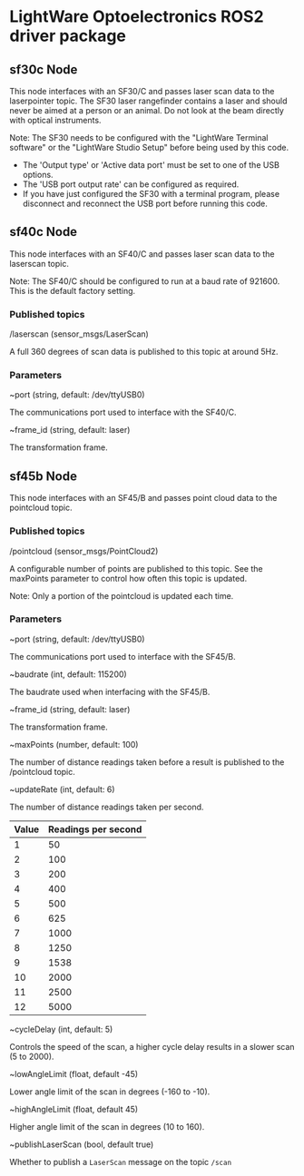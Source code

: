 # LightWare Optoelectronics ROS2 driver package

## sf30c Node
This node interfaces with an SF30/C and passes laser scan data to the laserpointer topic. The SF30 laser rangefinder contains a laser and should never be aimed at a person or an animal. Do not look at the beam directly with optical instruments.

Note: The SF30 needs to be configured with the "LightWare Terminal software" or the "LightWare Studio Setup" before being used by this code. 
- The 'Output type' or 'Active data port' must be set to one of the USB options.
- The 'USB port output rate' can be configured as required.
- If you have just configured the SF30 with a terminal program, please disconnect and reconnect the USB port before running this code.

## sf40c Node

This node interfaces with an SF40/C and passes laser scan data to the laserscan topic.

Note: The SF40/C should be configured to run at a baud rate of 921600. This is the default factory setting.

### Published topics
/laserscan (sensor_msgs/LaserScan)

A full 360 degrees of scan data is published to this topic at around 5Hz.

### Parameters
~port (string, default: /dev/ttyUSB0)

The communications port used to interface with the SF40/C.

~frame_id (string, default: laser)

The transformation frame.

## sf45b Node

This node interfaces with an SF45/B and passes point cloud data to the pointcloud topic.

### Published topics
/pointcloud (sensor_msgs/PointCloud2)

A configurable number of points are published to this topic. See the maxPoints parameter to control how often this topic is updated.

Note: Only a portion of the pointcloud is updated each time.

### Parameters
~port (string, default: /dev/ttyUSB0)

The communications port used to interface with the SF45/B.

~baudrate (int, default: 115200)

The baudrate used when interfacing with the SF45/B.

~frame_id (string, default: laser)

The transformation frame.

~maxPoints (number, default: 100)

The number of distance readings taken before a result is published to the /pointcloud topic.

~updateRate (int, default: 6)

The number of distance readings taken per second.

| Value | Readings per second |
|-------|---------------------|
| 1     | 50                  |
| 2     | 100                 |
| 3     | 200                 |
| 4     | 400                 |
| 5     | 500                 |
| 6     | 625                 |
| 7     | 1000                |
| 8     | 1250                |
| 9     | 1538                |
| 10    | 2000                |
| 11    | 2500                |
| 12    | 5000                |

~cycleDelay (int, default: 5)

Controls the speed of the scan, a higher cycle delay results in a slower scan (5 to 2000).

~lowAngleLimit (float, default -45)

Lower angle limit of the scan in degrees (-160 to -10).

~highAngleLimit (float, default 45)

Higher angle limit of the scan in degrees (10 to 160).

~publishLaserScan (bool, default true)

Whether to publish a `LaserScan` message on the topic `/scan`